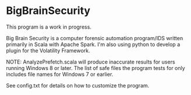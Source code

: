 # BigBrainSecurity

This program is a work in progress. 

Big Brain Security is a computer forensic automation program/IDS written primarily in Scala with Apache Spark. I'm 
also using python to develop a plugin for the Volatility Framework.

NOTE: AnalyzePrefetch.scala will produce inaccurate results for users running Windows 8 or later. The 
list of safe files the program tests for only includes file names for Windows 7 or earlier. 

See config.txt for details on how to customize the program.
